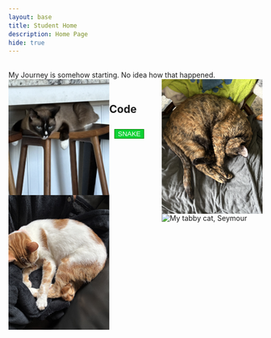 ```yaml
---
layout: base
title: Student Home 
description: Home Page
hide: true
---
```

<style>

button {
  color:white;
  background-color:#0dd134;
  margin:10px;
  border: 1px solid green;
}
</style>

<br>
My Journey is somehow starting. No idea how that happened.
<br>

<img src="/images/IMG_0125.jpg" alt="My siamese cat, Charlie" style="float:left;width:200px;length:200px;">
<img src="/images/IMG_0470.jpg" alt="My tortoise shell cat, Lisa" style="float:right;width:200px;length:200px;">
<img src="/images/IMG_0471.jpg" alt="My orange cat, Bart" style="float:left;width:200px;length:200px;">
<img src="/images/IMG_0473.jpg" alt="My tabby cat, Seymour" style="float:right;width:200px;length:200px;">

<br>

## Code

<a href="aboutme.html">
<button> SNAKE</button>
</a>